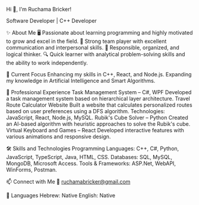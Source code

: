 Hi 👋, I'm Ruchama Bricker!

Software Developer | C++ Developer

✨ About Me
🖥️ Passionate about learning programming and highly motivated to grow and excel in the field.
🤝 Strong team player with excellent communication and interpersonal skills.
🎯 Responsible, organized, and logical thinker.
🔍 Quick learner with analytical problem-solving skills and the ability to work independently.

🌱 Current Focus
Enhancing my skills in C++, React, and Node.js.
Expanding my knowledge in Artificial Intelligence and Smart Algorithms.

💼 Professional Experience
Task Management System – C#, WPF
Developed a task management system based on hierarchical layer architecture.
Travel Route Calculator Website
Built a website that calculates personalized routes based on user preferences using a DFS algorithm.
Technologies: JavaScript, React, Node.js, MySQL.
Rubik's Cube Solver – Python
Created an AI-based algorithm with heuristic approaches to solve the Rubik's cube.
Virtual Keyboard and Games – React
Developed interactive features with various animations and responsive design.

🛠️ Skills and Technologies
Programming Languages: C++, C#, Python, JavaScript, TypeScript, Java, HTML, CSS.
Databases: SQL, MySQL, MongoDB, Microsoft Access.
Tools & Frameworks: ASP.Net, WebAPI, WinForms, Postman.

📫 Connect with Me
📧 ruchamabricker@gmail.com

💬 Languages
Hebrew: Native
English: Native
